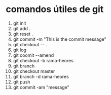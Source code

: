 # comandos útiles de git
1. git init <!-- inicializa git en tu archivo  -->
2. git add . <!--sube todos los archivos al stage area -->
3. git reset . <!-- desdhace los cambios realizados por git add . -->
4. git commit -m "This is the commit message" <!--realiza un commit monstrando el mensaje -->
5. git checkout -- . <!--funciona igual que un ctrl z hasta el ulyimo commit -->
6. git log <!-- muestra el historial de todos los commit realizados -->
7. git coomit --amend  <!-- para corregir el nombre del commit realizado (para salir: esc + : + w + q + !)-->
8. git checkout -b rama-heores  
9. git branch  <!--muestra el listado de las ramas -->
10. git checkout master <!--  regresar a la rama principal -->
11. git branch -d rama-heores <!--  borrar una rama en especifico -->
12. git push 
13. git commit -am "message"<!--   comando reducido de git add . y git commit -m "message" -->